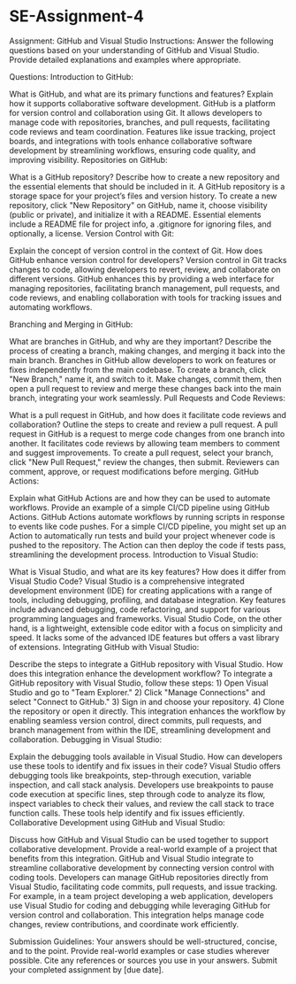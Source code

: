 # SE-Assignment-4
Assignment: GitHub and Visual Studio
Instructions:
Answer the following questions based on your understanding of GitHub and Visual Studio. Provide detailed explanations and examples where appropriate.

Questions:
Introduction to GitHub:

What is GitHub, and what are its primary functions and features? Explain how it supports collaborative software development.
GitHub is a platform for version control and collaboration using Git. It allows developers to manage code with repositories, branches, and pull requests, facilitating code reviews and team coordination. Features like issue tracking, project boards, and integrations with tools enhance collaborative software development by streamlining workflows, ensuring code quality, and improving visibility.
Repositories on GitHub:

What is a GitHub repository? Describe how to create a new repository and the essential elements that should be included in it.
A GitHub repository is a storage space for your project’s files and version history. To create a new repository, click "New Repository" on GitHub, name it, choose visibility (public or private), and initialize it with a README. Essential elements include a README file for project info, a .gitignore for ignoring files, and optionally, a license.
Version Control with Git:

Explain the concept of version control in the context of Git. How does GitHub enhance version control for developers?
Version control in Git tracks changes to code, allowing developers to revert, review, and collaborate on different versions. GitHub enhances this by providing a web interface for managing repositories, facilitating branch management, pull requests, and code reviews, and enabling collaboration with tools for tracking issues and automating workflows.

Branching and Merging in GitHub:

What are branches in GitHub, and why are they important? Describe the process of creating a branch, making changes, and merging it back into the main branch.
Branches in GitHub allow developers to work on features or fixes independently from the main codebase. To create a branch, click "New Branch," name it, and switch to it. Make changes, commit them, then open a pull request to review and merge these changes back into the main branch, integrating your work seamlessly.
Pull Requests and Code Reviews:

What is a pull request in GitHub, and how does it facilitate code reviews and collaboration? Outline the steps to create and review a pull request.
A pull request in GitHub is a request to merge code changes from one branch into another. It facilitates code reviews by allowing team members to comment and suggest improvements. To create a pull request, select your branch, click "New Pull Request," review the changes, then submit. Reviewers can comment, approve, or request modifications before merging.
GitHub Actions:

Explain what GitHub Actions are and how they can be used to automate workflows. Provide an example of a simple CI/CD pipeline using GitHub Actions.
GitHub Actions automate workflows by running scripts in response to events like code pushes. For a simple CI/CD pipeline, you might set up an Action to automatically run tests and build your project whenever code is pushed to the repository. The Action can then deploy the code if tests pass, streamlining the development process.
Introduction to Visual Studio:

What is Visual Studio, and what are its key features? How does it differ from Visual Studio Code?
Visual Studio is a comprehensive integrated development environment (IDE) for creating applications with a range of tools, including debugging, profiling, and database integration. Key features include advanced debugging, code refactoring, and support for various programming languages and frameworks. Visual Studio Code, on the other hand, is a lightweight, extensible code editor with a focus on simplicity and speed. It lacks some of the advanced IDE features but offers a vast library of extensions.
Integrating GitHub with Visual Studio:

Describe the steps to integrate a GitHub repository with Visual Studio. How does this integration enhance the development workflow?
To integrate a GitHub repository with Visual Studio, follow these steps: 1) Open Visual Studio and go to "Team Explorer." 2) Click "Manage Connections" and select "Connect to GitHub." 3) Sign in and choose your repository. 4) Clone the repository or open it directly. This integration enhances the workflow by enabling seamless version control, direct commits, pull requests, and branch management from within the IDE, streamlining development and collaboration.
Debugging in Visual Studio:

Explain the debugging tools available in Visual Studio. How can developers use these tools to identify and fix issues in their code?
Visual Studio offers debugging tools like breakpoints, step-through execution, variable inspection, and call stack analysis. Developers use breakpoints to pause code execution at specific lines, step through code to analyze its flow, inspect variables to check their values, and review the call stack to trace function calls. These tools help identify and fix issues efficiently.
Collaborative Development using GitHub and Visual Studio:

Discuss how GitHub and Visual Studio can be used together to support collaborative development. Provide a real-world example of a project that benefits from this integration.
GitHub and Visual Studio integrate to streamline collaborative development by connecting version control with coding tools. Developers can manage GitHub repositories directly from Visual Studio, facilitating code commits, pull requests, and issue tracking. For example, in a team project developing a web application, developers use Visual Studio for coding and debugging while leveraging GitHub for version control and collaboration. This integration helps manage code changes, review contributions, and coordinate work efficiently.

Submission Guidelines:
Your answers should be well-structured, concise, and to the point.
Provide real-world examples or case studies wherever possible.
Cite any references or sources you use in your answers.
Submit your completed assignment by [due date].
